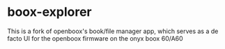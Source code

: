 # boox-explorer
This is a fork of openboox's book/file manager app, which serves as a de facto UI 
for the openboox firmware on the onyx boox 60/A60
